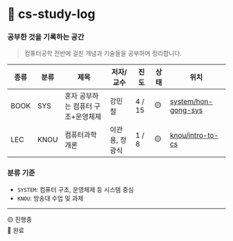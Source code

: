 # 📖 cs-study-log 
### 공부한 것을 기록하는 공간


> 컴퓨터공학 전반에 걸친 개념과 기술들을 공부하며 정리합니다.  

| 종류 |분류 | 제목 | 저자/교수 | 진도 | 상태 | 위치 |
|-----|-------|--------|-----|------|------|-----------|
| BOOK | SYS |혼자 공부하는 컴퓨터 구조+운영체제 | 강민철 | 4 / 15 | 🟡 | [system/hon-gong-sys](./system/hon-gong-sys) |
| LEC  | KNOU   | 컴퓨터과학개론             | 이관용, 정광식     | 1 / 8    |  🟡  | [knou/intro-to-cs](./knou/intro-to-cs) |

### 분류 기준

- `SYSTEM`: 컴퓨터 구조, 운영체제 등 시스템 중심
- `KNOU`: 방송대 수업 및 과제


-----
🟡 진행중  
🔵 완료
